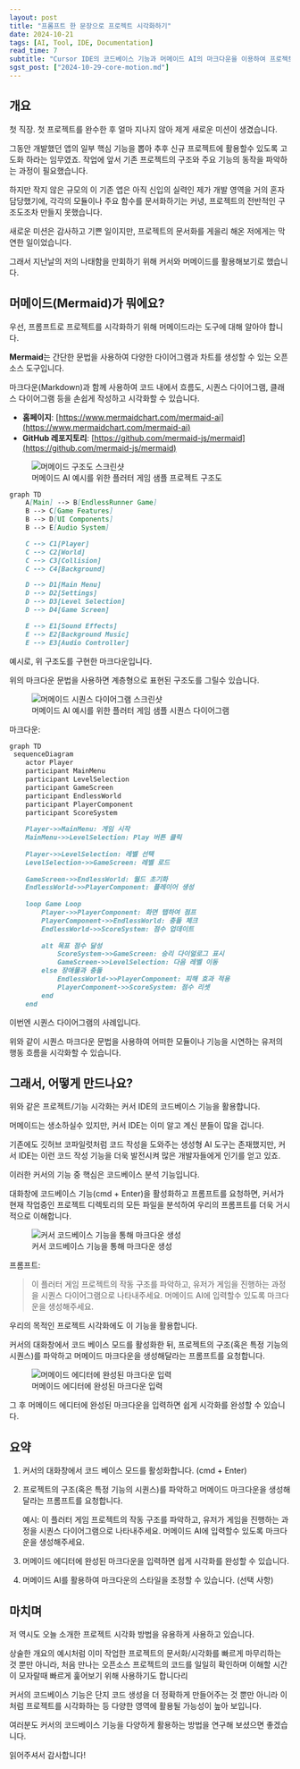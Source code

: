 ```yaml
---
layout: post
title: "프롬프트 한 문장으로 프로젝트 시각화하기"
date: 2024-10-21
tags: [AI, Tool, IDE, Documentation]
read_time: 7
subtitle: "Cursor IDE의 코드베이스 기능과 머메이드 AI의 마크다운을 이용하여 프로젝트의 구조도를 그려봅시다"
sgst_post: ["2024-10-29-core-motion.md"]
---
```


## 개요

첫 직장. 첫 프로젝트를 완수한 후 얼마 지나지 않아 제게 새로운 미션이 생겼습니다.

그동안 개발했던 앱의 일부 핵심 기능을 뽑아 추후 신규 프로젝트에 활용할수 있도록 고도화 하라는 임무였죠.
작업에 앞서 기존 프로젝트의 구조와 주요 기능의 동작을 파악하는 과정이 필요했습니다.

하지만 작지 않은 규모의 이 기존 앱은 아직 신입의 실력인 제가 개발 영역을 거의 혼자 담당했기에, 각각의 모듈이나 주요 함수를 문서화하기는 커녕, 프로젝트의 전반적인 구조도조차 만들지 못했습니다.

새로운 미션은 감사하고 기쁜 일이지만, 프로젝트의 문서화를 게을리 해온 저에게는 막연한 일이었습니다.

그래서 지난날의 저의 나태함을 만회하기 위해 커서와 머메이드를 활용해보기로 했습니다.



## 머메이드(Mermaid)가 뭐에요?

우선, 프롬프트로 프로젝트를 시각화하기 위해 머메이드라는 도구에 대해 알아야 합니다.

**Mermaid**는 간단한 문법을 사용하여 다양한 다이어그램과 차트를 생성할 수 있는 오픈 소스 도구입니다.

마크다운(Markdown)과 함께 사용하여 코드 내에서 흐름도, 시퀀스 다이어그램, 클래스 다이어그램 등을 손쉽게 작성하고 시각화할 수 있습니다.

- **홈페이지**: [https://www.mermaidchart.com/mermaid-ai](https://www.mermaidchart.com/mermaid-ai)
- **GitHub 레포지토리**: [https://github.com/mermaid-js/mermaid](https://github.com/mermaid-js/mermaid)




<figure>
  <img src="/assets/images/post-2041029-012.png" alt="머메이드 구조도 스크린샷" class="screenshot">
  <figcaption>머메이드 AI 예시를 위한 플러터 게임 샘플 프로젝트 구조도</figcaption>
</figure>


```markdown
graph TD
    A[Main] --> B[EndlessRunner Game]
    B --> C[Game Features]
    B --> D[UI Components]
    B --> E[Audio System]

    C --> C1[Player]
    C --> C2[World]
    C --> C3[Collision]
    C --> C4[Background]

    D --> D1[Main Menu]
    D --> D2[Settings]
    D --> D3[Level Selection]
    D --> D4[Game Screen]

    E --> E1[Sound Effects]
    E --> E2[Background Music]
    E --> E3[Audio Controller]

```

예시로, 위 구조도를 구현한 마크다운입니다.

위의 마크다운 문법을 사용하면 계층형으로 표현된 구조도를 그릴수 있습니다.

<figure>
  <img src="/assets/images/post-241029-02.png" alt="머메이드 시퀀스 다이어그램 스크린샷" class="screenshot">
  <figcaption>머메이드 AI 예시를 위한 플러터 게임 샘플 시퀀스 다이어그램</figcaption>
</figure>

마크다운:
```markdown
graph TD
 sequenceDiagram
    actor Player
    participant MainMenu
    participant LevelSelection
    participant GameScreen
    participant EndlessWorld
    participant PlayerComponent
    participant ScoreSystem
    
    Player->>MainMenu: 게임 시작
    MainMenu->>LevelSelection: Play 버튼 클릭
    
    Player->>LevelSelection: 레벨 선택
    LevelSelection->>GameScreen: 레벨 로드
    
    GameScreen->>EndlessWorld: 월드 초기화
    EndlessWorld->>PlayerComponent: 플레이어 생성
    
    loop Game Loop
        Player->>PlayerComponent: 화면 탭하여 점프
        PlayerComponent->>EndlessWorld: 충돌 체크
        EndlessWorld->>ScoreSystem: 점수 업데이트
        
        alt 목표 점수 달성
            ScoreSystem->>GameScreen: 승리 다이얼로그 표시
            GameScreen->>LevelSelection: 다음 레벨 이동
        else 장애물과 충돌
            EndlessWorld->>PlayerComponent: 피해 효과 적용
            PlayerComponent->>ScoreSystem: 점수 리셋
        end
    end

```

이번엔 시퀀스 다이어그램의 사례입니다.

위와 같이 시퀀스 마크다운 문법을 사용하여 어떠한 모듈이나 기능을 시연하는 유저의 행동 흐름을 시각화할 수 있습니다.



## 그래서, 어떻게 만드나요?

위와 같은 프로젝트/기능 시각화는 커서 IDE의 코드베이스 기능을 활용합니다.

머메이드는 생소하실수 있지만, 커서 IDE는 이미 알고 계신 분들이 많을 겁니다.

기존에도 깃허브 코파일럿처럼 코드 작성을 도와주는 생성형 AI 도구는 존재했지만, 커서 IDE는 이런 코드 작성 기능을 더욱 발전시켜 많은 개발자들에게 인기를 얻고 있죠.

이러한 커서의 기능 중 핵심은 코드베이스 분석 기능입니다.

대화창에 코드베이스 기능(cmd + Enter)을 활성화하고 프롬프트를 요청하면, 커서가 현재 작업중인 프로젝트 디렉토리의 모든 파일을 분석하여 우리의 프롬프트를 더욱 거시적으로 이해합니다.


<figure>
  <img src="/assets/images/post-241029-03.png" alt="커서 코드베이스 기능을 통해 마크다운 생성" class="screenshot">
  <figcaption>커서 코드베이스 기능을 통해 마크다운 생성</figcaption>
</figure>

프롬프트:
> 이 플러터 게임 프로젝트의 작동 구조를 파악하고, 유저가 게임을 진행하는 과정을 시퀀스 다이어그램으로 나타내주세요. 머메이드 AI에 입력할수 있도록 마크다운을 생성해주세요.

우리의 목적인 프로젝트 시각화에도 이 기능을 활용합니다.

커서의 대화창에서 코드 베이스 모드를 활성화한 뒤, 프로젝트의 구조(혹은 특정 기능의 시퀀스)를 파악하고 머메이드 마크다운을 생성해달라는 프롬프트를 요청합니다.

<figure>
  <img src="/assets/images/post-241029-04.png" alt="머메이드 에디터에 완성된 마크다운 입력" class="screenshot">
  <figcaption>머메이드 에디터에 완성된 마크다운 입력</figcaption>
</figure>

그 후 머메이드 에디터에 완성된 마크다운을 입력하면 쉽게 시각화를 완성할 수 있습니다.



## 요약

1. 커서의 대화창에서 코드 베이스 모드를 활성화합니다. (cmd + Enter)

2. 프로젝트의 구조(혹은 특정 기능의 시퀀스)를 파악하고 머메이드 마크다운을 생성해달라는 프롬프트를 요청합니다.

   예시: 이 플러터 게임 프로젝트의 작동 구조를 파악하고, 유저가 게임을 진행하는 과정을 시퀀스 다이어그램으로 나타내주세요. 머메이드 AI에 입력할수 있도록 마크다운을 생성해주세요.

3. 머메이드 에디터에 완성된 마크다운을 입력하면 쉽게 시각화를 완성할 수 있습니다.

4. 머메이드 AI를 활용하여 마크다운의 스타일을 조정할 수 있습니다. (선택 사항)

## 마치며

저 역시도 오늘 소개한 프로젝트 시각화 방법을 유용하게 사용하고 있습니다.

상술한 개요의 예시처럼 이미 작업한 프로젝트의 문서화/시각화를 빠르게 마무리하는 것 뿐만 아니라, 처음 만나는 오픈소스 프로젝트의 코드를 일일히 확인하며 이해할 시간이 모자랄때 빠르게 훑어보기 위해 사용하기도 합니다리

커서의 코드베이스 기능은 단지 코드 생성을 더 정확하게 만들어주는 것 뿐만 아니라 이처럼 프로젝트를 시각화하는 등 다양한 영역에 활용될 가능성이 높아 보입니다.

여러분도 커서의 코드베이스 기능을 다양하게 활용하는 방법을 연구해 보셨으면 좋겠습니다.

읽어주셔서 감사합니다!
